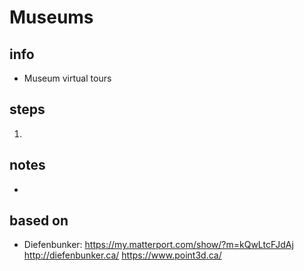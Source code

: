 # Museums  

## info  
* Museum virtual tours 

## steps  
1. 

## notes  
*  

## based on  
*  Diefenbunker: https://my.matterport.com/show/?m=kQwLtcFJdAj http://diefenbunker.ca/ https://www.point3d.ca/

